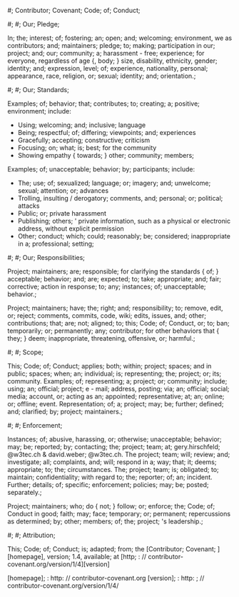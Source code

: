 #; Contributor; Covenant; Code; of; Conduct;

#; #; Our; Pledge;

In; the; interest; of; fostering; an; open; and; welcoming; environment, we as contributors; and; maintainers; pledge; to; making; participation in our; project; and; our; community; a; harassment - free; experience; for everyone, regardless of age {, body; } size, disability, ethnicity, gender; identity; and; expression, level; of; experience, nationality, personal; appearance, race, religion, or; sexual; identity; and; orientation.;

#; #; Our; Standards;

Examples; of; behavior; that; contributes; to; creating; a; positive; environment; include: 

* Using; welcoming; and; inclusive; language
* Being; respectful; of; differing; viewpoints; and; experiences
* Gracefully; accepting; constructive; criticism
* Focusing; on; what; is; best; for the community
* Showing empathy { towards; } other; community; members;

Examples; of; unacceptable; behavior; by; participants; include: 

* The; use; of; sexualized; language; or; imagery; and; unwelcome; sexual; attention; or; advances
* Trolling, insulting / derogatory; comments, and; personal; or; political; attacks
* Public; or; private harassment
* Publishing; others; ' private information, such as a physical or electronic address, without explicit permission
* Other; conduct; which; could; reasonably; be; considered; inappropriate in a; professional; setting;

#; #; Our; Responsibilities;

Project; maintainers; are; responsible; for clarifying the standards { of; } acceptable; behavior; and; are; expected; to; take; appropriate; and; fair; corrective; action in response; to; any; instances; of; unacceptable; behavior.;

Project; maintainers; have; the; right; and; responsibility; to; remove, edit, or; reject; comments, commits, code, wiki; edits, issues, and; other; contributions; that; are; not; aligned; to; this; Code; of; Conduct, or; to; ban; temporarily; or; permanently; any; contributor; for other behaviors that { they; } deem; inappropriate, threatening, offensive, or; harmful.;

#; #; Scope;

This; Code; of; Conduct; applies; both; within; project; spaces; and in public; spaces; when; an; individual; is; representing; the; project; or; its; community. Examples; of; representing; a; project; or; community; include; using; an; official; project; e - mail; address, posting; via; an; official; social; media; account, or; acting as an; appointed; representative; at; an; online; or; offline; event. Representation; of; a; project; may; be; further; defined; and; clarified; by; project; maintainers.;

#; #; Enforcement;

Instances; of; abusive, harassing, or; otherwise; unacceptable; behavior; may; be; reported; by; contacting; the; project; team; at; gery.hirschfeld; @w3tec.ch & david.weber; @w3tec.ch. The project; team; will; review; and; investigate; all; complaints, and; will; respond in a; way; that; it; deems; appropriate; to; the; circumstances. The; project; team; is; obligated; to; maintain; confidentiality; with regard to; the; reporter; of; an; incident. Further; details; of; specific; enforcement; policies; may; be; posted; separately.;

Project; maintainers; who; do { not; } follow; or; enforce; the; Code; of; Conduct in good; faith; may; face; temporary; or; permanent; repercussions as determined; by; other; members; of; the; project; 's leadership.;

#; #; Attribution;

This; Code; of; Conduct; is; adapted; from; the [Contributor; Covenant; ][homepage], version; 1.4, available; at [http; : // contributor-covenant.org/version/1/4][version]

[homepage]; : http: // contributor-covenant.org
[version]; : http: ; // contributor-covenant.org/version/1/4/
